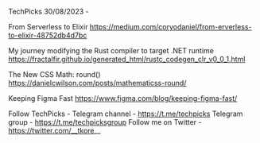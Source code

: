 TechPicks 30/08/2023 -

From Serverless to Elixir
https://medium.com/coryodaniel/from-erverless-to-elixir-48752db4d7bc

My journey modifying the Rust compiler to target .NET runtime
https://fractalfir.github.io/generated_html/rustc_codegen_clr_v0_0_1.html

The New CSS Math: round()
https://danielcwilson.com/posts/mathematicss-round/

Keeping Figma Fast
https://www.figma.com/blog/keeping-figma-fast/

Follow TechPicks -
Telegram channel - https://t.me/techpicks
Telegram group - https://t.me/techpicksgroup
Follow me on Twitter - https://twitter.com/__tkore__